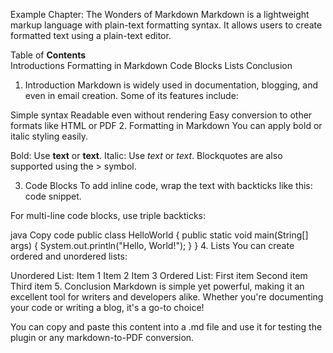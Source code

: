 Example Chapter: The Wonders of Markdown
Markdown is a lightweight markup language with plain-text formatting syntax. It allows users to create formatted text using a plain-text editor.  

Table of **Contents**         
Introductions
Formatting in Markdown
Code Blocks
Lists
Conclusion
1. Introduction
Markdown is widely used in documentation, blogging, and even in email creation. Some of its features include:

Simple syntax
Readable even without rendering
Easy conversion to other formats like HTML or PDF
2. Formatting in Markdown
You can apply bold or italic styling easily.

Bold: Use **text** or __text__.
Italic: Use *text* or _text_.
Blockquotes are also supported using the > symbol.

3. Code Blocks
To add inline code, wrap the text with backticks like this: code snippet.

For multi-line code blocks, use triple backticks:

java
Copy code
public class HelloWorld {
    public static void main(String[] args) {
        System.out.println("Hello, World!");
    }
}
4. Lists
You can create ordered and unordered lists:

Unordered List:
Item 1
Item 2
Item 3
Ordered List:
First item
Second item
Third item
5. Conclusion
Markdown is simple yet powerful, making it an excellent tool for writers and developers alike. Whether you're documenting your code or writing a blog, it's a go-to choice!

You can copy and paste this content into a .md file and use it for testing the plugin or any markdown-to-PDF conversion.
